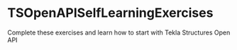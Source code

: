 # TSOpenAPISelfLearningExercises
Complete these exercises and learn how to start with Tekla Structures Open API
